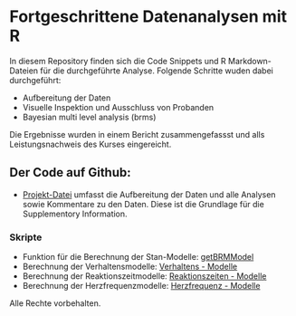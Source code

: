 # Fortgeschrittene Datenanalysen mit R

In diesem Repository finden sich die Code Snippets und R Markdown-Dateien für die durchgeführte Analyse. Folgende Schritte wuden dabei durchgeführt:

- Aufbereitung der Daten
- Visuelle Inspektion und Ausschluss von Probanden
- Bayesian multi level analysis (brms)

Die Ergebnisse wurden in einem Bericht zusammengefassst und alls Leistungsnachweis des Kurses eingereicht.

## Der Code auf Github:

- [Projekt-Datei](Project.Rmd) umfasst die Aufbereitung der Daten und alle Analysen sowie Kommentare zu den Daten. Diese ist die Grundlage für die Supplementory Information. 
### Skripte
- Funktion für die Berechnung der Stan-Modelle: [getBRMModel](Scripts/getBRMModel.R)
-  Berechnung der Verhaltensmodelle: [Verhaltens - Modelle](brms_b.R)
-  Berechnung der Reaktionszeitmodelle: [Reaktionszeiten - Modelle](brms_RT.R)
-  Berechnung der Herzfrequenzmodelle: [Herzfrequenz - Modelle](brms_RRi.R)

Alle Rechte vorbehalten. 




